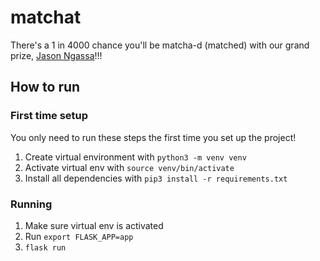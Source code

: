 # matchat

There's a 1 in 4000 chance you'll be matcha-d (matched) with our grand prize, [Jason Ngassa](https://www.linkedin.com/in/jasonngassa/)!!!

## How to run
### First time setup
You only need to run these steps the first time you set up the project!
1. Create virtual environment with `python3 -m venv venv`
2. Activate virtual env with `source venv/bin/activate`
3. Install all dependencies with `pip3 install -r requirements.txt`

### Running
1. Make sure virtual env is activated
2. Run `export FLASK_APP=app`
3. `flask run`